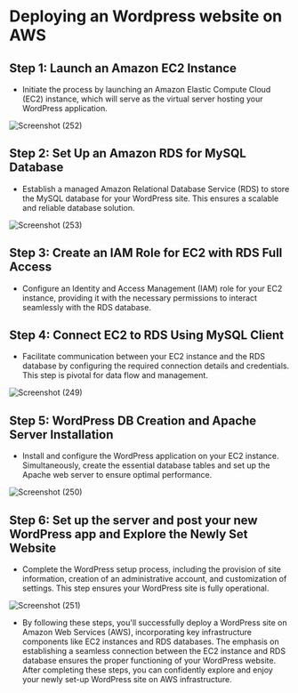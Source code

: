 # Deploying an Wordpress website on AWS



## Step 1:  Launch an Amazon EC2 Instance
   
* Initiate the process by launching an Amazon Elastic Compute Cloud (EC2) instance, which will serve as the virtual server hosting your WordPress application.

![Screenshot (252)](https://github.com/sunilkurthakoti/Deploying_Wordpress_website/assets/131526336/409d4550-c0cf-4f6c-8274-71c64d983fcc)


## Step 2:  Set Up an Amazon RDS for MySQL Database
   
* Establish a managed Amazon Relational Database Service (RDS) to store the MySQL database for your WordPress site. This ensures a scalable and reliable database solution.

![Screenshot (253)](https://github.com/sunilkurthakoti/Deploying_Wordpress_website/assets/131526336/672ce554-c5ca-4b46-9137-b5a7fdcdb995)


## Step 3:  Create an IAM Role for EC2 with RDS Full Access
   
* Configure an Identity and Access Management (IAM) role for your EC2 instance, providing it with the necessary permissions to interact seamlessly with the RDS database.

## Step 4:  Connect EC2 to RDS Using MySQL Client
   
* Facilitate communication between your EC2 instance and the RDS database by configuring the required connection details and credentials. This step is pivotal for data flow and management.

![Screenshot (249)](https://github.com/sunilkurthakoti/Deploying_Wordpress_website/assets/131526336/4fe392da-946a-47df-a80f-b4a2c8596834)


## Step 5:  WordPress DB Creation and Apache Server Installation
   
* Install and configure the WordPress application on your EC2 instance. Simultaneously, create the essential database tables and set up the Apache web server to ensure optimal performance.

![Screenshot (250)](https://github.com/sunilkurthakoti/Deploying_Wordpress_website/assets/131526336/9b531d83-19af-4a48-be7b-4772d1239e31)


## Step 6:  Set up the server and post your new WordPress app and Explore the Newly Set Website
   
* Complete the WordPress setup process, including the provision of site information, creation of an administrative account, and customization of settings. This step ensures your WordPress site is fully operational.

![Screenshot (251)](https://github.com/sunilkurthakoti/Deploying_Wordpress_website/assets/131526336/4597308e-5b80-4a04-b7b6-54f1572bcf9c)


* By following these steps, you'll successfully deploy a WordPress site on Amazon Web Services (AWS), incorporating key infrastructure components like EC2 instances and RDS databases. The emphasis on establishing a seamless connection between the EC2 instance and RDS database ensures the proper functioning of your WordPress website. After completing these steps, you can confidently explore and enjoy your newly set-up WordPress site on AWS infrastructure.
